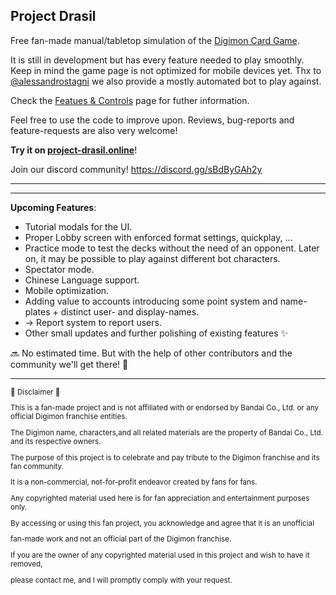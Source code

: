 Project Drasil
---

Free fan-made manual/tabletop simulation of the [Digimon Card Game](https://world.digimoncard.com/).

It is still in development but has every feature needed to play smoothly.
Keep in mind the game page is not optimized for mobile devices yet.
Thx to [@alessandrostagni](https://github.com/alessandrostagni) we also provide a mostly automated bot to play against.

Check the [Featues & Controls](https://github.com/WE-Kaito/digimon-tcg-simulator/wiki) page for futher information.

Feel free to use the code to improve upon. Reviews, bug-reports and feature-requests are also very welcome!

**Try it on [project-drasil.online](https://project-drasil.online/)**!

Join our discord community! https://discord.gg/sBdByGAh2y

  ---


  ---

**Upcoming Features**:
- Tutorial modals for the UI.
- Proper Lobby screen with enforced format settings, quickplay, ...
- Practice mode to test the decks without the need of an opponent. Later on, it may be possible to play against different bot characters.
- Spectator mode.
- Chinese Language support.
- Mobile optimization.
- Adding value to accounts introducing some point system and name-plates + distinct user- and display-names.
- -> Report system to report users.
- Other small updates and further polishing of existing features ✨

🔜 No estimated time. But with the help of other contributors and the community we'll get there! 🚀

  ---

 <sub>
  🚧 Disclaimer 🚧
   
This is a fan-made project and is not affiliated with or endorsed by Bandai Co., Ltd. or any official Digimon franchise entities. 
   
The Digimon name, characters,and all related materials are the property of Bandai Co., Ltd. and its respective owners.

The purpose of this project is to celebrate and pay tribute to the Digimon franchise and its fan community. 

It is a non-commercial, not-for-profit endeavor created by fans for fans.

Any copyrighted material used here is for fan appreciation and entertainment purposes only.

By accessing or using this fan project, you acknowledge and agree that it is an unofficial 

fan-made work and not an official part of the Digimon franchise.

If you are the owner of any copyrighted material used in this project and wish to have it removed, 

please contact me, and I will promptly comply with your request.
</sub>
